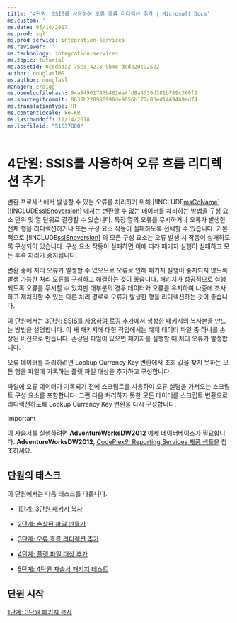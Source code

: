 ```yaml
---
title: '4단원: SSIS를 사용하여 오류 흐름 리디렉션 추가 | Microsoft Docs'
ms.custom: ''
ms.date: 03/14/2017
ms.prod: sql
ms.prod_service: integration-services
ms.reviewer: ''
ms.technology: integration-services
ms.topic: tutorial
ms.assetid: 0c8dbda2-75e3-4278-9b4e-dcd220c92522
author: douglaslMS
ms.author: douglasl
manager: craigg
ms.openlocfilehash: 94a34901743b462ea4fd8a4f36d381b789c360f2
ms.sourcegitcommit: 0638b228980998de9056b177c83ed14494b9ad74
ms.translationtype: HT
ms.contentlocale: ko-KR
ms.lasthandoff: 11/14/2018
ms.locfileid: "51637880"
---
```

# <a name="lesson-4-add-error-flow-redirection-with-ssis"></a>4단원: SSIS를 사용하여 오류 흐름 리디렉션 추가
변환 프로세스에서 발생할 수 있는 오류를 처리하기 위해 [!INCLUDE[msCoName](../includes/msconame-md.md)] [!INCLUDE[ssISnoversion](../includes/ssisnoversion-md.md)] 에서는 변환할 수 없는 데이터를 처리하는 방법을 구성 요소 단위 및 열 단위로 결정할 수 있습니다. 특정 열의 오류를 무시하거나 오류가 발생한 전체 행을 리디렉션하거나 또는 구성 요소 작동이 실패하도록 선택할 수 있습니다. 기본적으로 [!INCLUDE[ssISnoversion](../includes/ssisnoversion-md.md)] 의 모든 구성 요소는 오류 발생 시 작동이 실패하도록 구성되어 있습니다. 구성 요소 작동이 실패하면 이에 따라 패키지 실행이 실패하고 모든 후속 처리가 중지됩니다.  
  
변환 중에 처리 오류가 발생할 수 있으므로 오류로 인해 패키지 실행이 중지되지 않도록 발생 가능한 처리 오류를 구성하고 해결하는 것이 좋습니다. 패키지가 성공적으로 실행되도록 오류를 무시할 수 있지만 대부분의 경우 데이터와 오류를 유지하여 나중에 조사하고 재처리할 수 있는 다른 처리 경로로 오류가 발생한 행을 리디렉션하는 것이 좋습니다.  
  
이 단원에서는 [3단원: SSIS를 사용하여 로깅 추가](../integration-services/lesson-3-add-logging-with-ssis.md)에서 생성한 패키지의 복사본을 만드는 방법을 설명합니다. 이 새 패키지에 대한 작업에서는 예제 데이터 파일 중 하나를 손상된 버전으로 만듭니다. 손상된 파일이 있으면 패키지를 실행할 때 처리 오류가 발생합니다.  
  
오류 데이터를 처리하려면 Lookup Currency Key 변환에서 조회 값을 찾지 못하는 모든 행을 파일에 기록하는 플랫 파일 대상을 추가하고 구성합니다.  
  
파일에 오류 데이터가 기록되기 전에 스크립트를 사용하여 오류 설명을 가져오는 스크립트 구성 요소를 포함합니다. 그런 다음 처리하지 못한 모든 데이터를 스크립트 변환으로 리디렉션하도록 Lookup Currency Key 변환을 다시 구성합니다.  
  
> [!IMPORTANT]  
> 이 자습서를 실행하려면 **AdventureWorksDW2012** 예제 데이터베이스가 필요합니다. **AdventureWorksDW2012**, [CodePlex의 Reporting Services 제품 샘플](https://go.microsoft.com/fwlink/p/?LinkID=526910)을 참조하세요.  
  
## <a name="tasks-in-lesson"></a>단원의 태스크  
이 단원에서는 다음 태스크를 다룹니다.  
  
-   [1단계: 3단원 패키지 복사](../integration-services/lesson-4-1-copying-the-lesson-3-package.md)  
  
-   [2단계: 손상된 파일 만들기](../integration-services/lesson-4-2-creating-a-corrupted-file.md)  
  
-   [3단계: 오류 흐름 리디렉션 추가](../integration-services/lesson-4-3-adding-error-flow-redirection.md)  
  
-   [4단계: 플랫 파일 대상 추가](../integration-services/lesson-4-4-adding-a-flat-file-destination.md)  
  
-   [5단계: 4단원 자습서 패키지 테스트](../integration-services/lesson-4-5-testing-the-lesson-4-tutorial-package.md)  
  
## <a name="start-the-lesson"></a>단원 시작  
[1단계: 3단원 패키지 복사](../integration-services/lesson-4-1-copying-the-lesson-3-package.md)  
  
  
  
